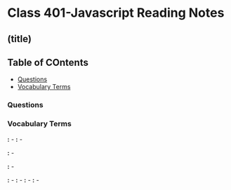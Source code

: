 # Class 401-Javascript Reading Notes

## (title)

## Table of COntents

* [Questions](###questions)
* [Vocabulary Terms](###vocabulary-terms)

### Questions



    

### Vocabulary Terms

**:** 
    - 
**:**
    - 

**:** 
    - 
    
**:** 
    - 

**:**
    - 
**:**
    - 
**:**
    - 
**:**
    - 

